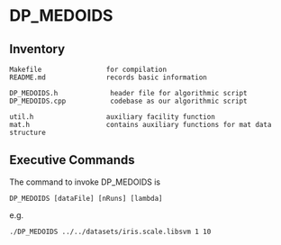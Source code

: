 DP\_MEDOIDS 
=======================


Inventory
--------------

    Makefile                for compilation
    README.md               records basic information

    DP_MEDOIDS.h             header file for algorithmic script
    DP_MEDOIDS.cpp           codebase as our algorithmic script

    util.h                  auxiliary facility function
    mat.h                   contains auxiliary functions for mat data structure

Executive Commands
---------------------
The command to invoke DP\_MEDOIDS is 

    DP_MEDOIDS [dataFile] [nRuns] [lambda]    

e.g.

    ./DP_MEDOIDS ../../datasets/iris.scale.libsvm 1 10
